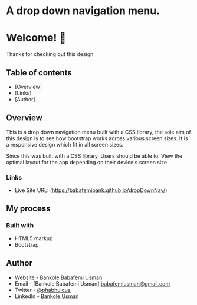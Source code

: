 # A drop down navigation menu.

# Welcome! 👋

Thanks for checking out this design.
 

## Table of contents

- [Overview]
- [Links]
- [Author]



## Overview

This is a drop down navigation menu built with a CSS library, the sole aim of this design is to see how bootstrap works across various screen sizes. It is a responsive design which fit in all screen sizes.

Since this was built with a CSS library, Users should be able to:
 View the optimal layout for the app depending on their device's screen size


### Links

- Live Site URL: (https://babafemibank.github.io/dropDownNav/)

## My process

### Built with

- HTML5 markup
- Bootstrap



## Author

- Website - [Bankole Babafemi Usman](https://github.com/Babafemibank)
- Email - [Bankole Babafemi Usman] babafemiusman@gmail.com
- Twitter - [@phabhulouz](https://www.twitter.com/phabhulouz)
- LinkedIn - [Bankole Usman](https://www.linkedin.com/in/bankole-usman-099081268)


